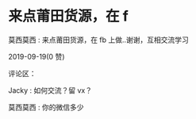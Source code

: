 # 来点莆田货源，在 f

莫西莫西 : 来点莆田货源，在 fb 上做..谢谢，互相交流学习

2019-09-19(0 赞)

评论区：

Jacky : 如何交流？留 vx？

莫西莫西 : 你的微信多少